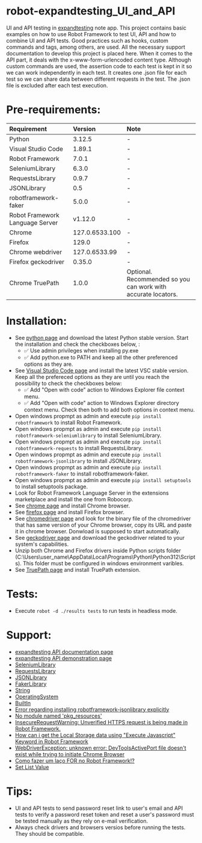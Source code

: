 # robot-expandtesting_UI_and_API

UI and API testing in [expandtesting](https://practice.expandtesting.com/notes/app/) note app. This project contains basic examples on how to use Robot Framework to test UI, API and how to combine UI and API tests. Good practices such as hooks, custom commands and tags, among others, are used. All the necessary support documentation to develop this project is placed here. When it comes to the API part, it deals with the x-www-form-urlencoded content type. Although custom commands are used, the assertion code to each test is kept in it so we can work independently in each test. It creates one .json file for each test so we can share data between different requests in the test. The .json file is excluded after each test execution. 

# Pre-requirements:

| Requirement                     | Version        | Note                                                            |
| :------------------------------ |:---------------| :-------------------------------------------------------------- |
| Python                          | 3.12.5         | -                                                               |
| Visual Studio Code              | 1.89.1         | -                                                               |
| Robot Framework                 | 7.0.1          | -                                                               | 
| SeleniumLibrary                 | 6.3.0          | -                                                               | 
| RequestsLibrary                 | 0.9.7          | -                                                               | 
| JSONLibrary                     | 0.5            | -                                                               | 
| robotframework-faker            | 5.0.0          | -                                                               | 
| Robot Framework Language Server | v1.12.0        | -                                                               |
| Chrome                          | 127.0.6533.100 | -                                                               |
| Firefox                         | 129.0          | -                                                               |
| Chrome webdriver                | 127.0.6533.99  | -                                                               |
| Firefox geckodriver             | 0.35.0         | -                                                               |
| Chrome TruePath                 | 1.0.0          | Optional. Recommended so you can work with accurate locators.   |              

# Installation:

- See [python page](https://www.python.org/downloads/) and download the latest Python stable version. Start the installation and check the checkboxes below, : 
  - :white_check_mark: Use admin privileges when installing py.exe 
  - :white_check_mark: Add python.exe to PATH
and keep all the other preferenced options as they are.
- See [Visual Studio Code page](https://code.visualstudio.com/) and install the latest VSC stable version. Keep all the prefereced options as they are until you reach the possibility to check the checkboxes below: 
  - :white_check_mark: Add "Open with code" action to Windows Explorer file context menu. 
  - :white_check_mark: Add "Open with code" action to Windows Explorer directory context menu.
Check then both to add both options in context menu.
- Open windows propmpt as admin and execute ```pip install robotframework``` to install Robot Framework.
- Open windows propmpt as admin and execute ```pip install robotframework-seleniumlibrary``` to install SeleniumLibrary.
- Open windows propmpt as admin and execute ```pip install robotframework-requests``` to install RequestsLibrary.
- Open windows propmpt as admin and execute ```pip install robotframework-jsonlibrary``` to install JSONLibrary.
- Open windows propmpt as admin and execute ```pip install robotframework-faker``` to install robotframework-faker.
- Open windows propmpt as admin and execute ```pip install setuptools``` to install setuptools package.
- Look for Robot Framework Language Server in the extensions marketplace and install the one from Robocorp.
- See [chrome page](https://www.google.com/chrome/dr/download/) and install Chrome browser.
- See [firefox page](https://www.mozilla.org/pt-BR/firefox/new/) and install Firefox browser.
- See [chromedriver page](https://googlechromelabs.github.io/chrome-for-testing/) and look for the binary file of the chromedriver that has same version of your Chrome browser, copy its URL and paste it in chrome browser. Donwload is supposed to start automatically.
- See [geckodriver page](https://github.com/mozilla/geckodriver/releases) and download the geckodriver related to your system's capabilities.
- Unzip both Chrome and Firefox drivers inside Python scripts folder (C:\Users\user_name\AppData\Local\Programs\Python\Python312\Scripts). This folder must be configured in windows environment varibles.
- See [TruePath page](https://chromewebstore.google.com/detail/truepath/mgjhkhhbkkldiihlajcnlfchfcmhipmn?hl=pt-BR) and install TruePath extension.

# Tests:

- Execute ```robot -d ./results tests``` to run tests in headless mode. 

# Support:

- [expandtesting API documentation page](https://practice.expandtesting.com/notes/api/api-docs/)
- [expandtesting API demonstration page](https://www.youtube.com/watch?v=bQYvS6EEBZc)
- [SeleniumLibrary](https://robotframework.org/SeleniumLibrary/SeleniumLibrary.html)
- [RequestsLibrary](https://github.com/MarketSquare/robotframework-requests#readme)
- [JSONLibrary](https://robotframework-thailand.github.io/robotframework-jsonlibrary/JSONLibrary.html#library-documentation-top)
- [FakerLibrary](https://marketsquare.github.io/robotframework-faker/)
- [String](https://robotframework.org/robotframework/latest/libraries/String.html#Remove%20String)
- [OperatingSystem](https://robotframework.org/robotframework/latest/libraries/OperatingSystem.html)
- [BuiltIn](https://robotframework.org/robotframework/latest/libraries/BuiltIn.html)
- [Error regarding installing robotframework-jsonlibrary explicitly](https://blog.finxter.com/fixed-modulenotfounderror-no-module-named-robotframework-jsonlibrary/)
- [No module named 'pkg_resources'](https://cursos.alura.com.br/forum/topico-problemas-com-a-library-no-robot-339325)
- [InsecureRequestWarning: Unverified HTTPS request is being made in Robot Framework.](https://stackoverflow.com/a/45223128/10519428)
- [How can i get the Local Storage data using "Execute Javascript" Keyword in Robot Framework](https://stackoverflow.com/a/73624779/10519428)
- [WebDriverException: unknown error: DevToolsActivePort file doesn't exist while trying to initiate Chrome Browser](https://stackoverflow.com/questions/50642308/webdriverexception-unknown-error-devtoolsactiveport-file-doesnt-exist-while-t)
- [Como fazer um laço FOR no Robot Framework!?](https://www.youtube.com/watch?v=j6AB2Rh4mKw)
- [Set List Value](https://robotframework.org/robotframework/latest/libraries/Collections.html#Set%20List%20Value)

# Tips:

- UI and API tests to send password reset link to user's email and API tests to verify a password reset token and reset a user's password must be tested manually as they rely on e-mail verification.
- Always check drivers and browsers versios before running the tests. They should be compatible.